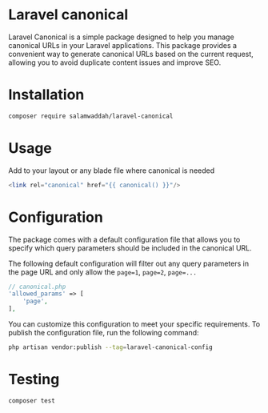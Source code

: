 # Laravel canonical

Laravel Canonical is a simple package designed to help you manage canonical URLs in your Laravel applications. This
package provides a convenient way to generate canonical URLs based on the current request, allowing you to avoid
duplicate content issues and improve SEO.

# Installation

```bash
composer require salamwaddah/laravel-canonical
```

# Usage

Add to your layout or any blade file where canonical is needed

```php
<link rel="canonical" href="{{ canonical() }}"/>
```

# Configuration

The package comes with a default configuration file that allows you to specify which query parameters should be included
in the canonical URL.

The following default configuration will filter out any query parameters in the page URL and only allow
the `page=1`, `page=2`, `page=...`

```php
// canonical.php
'allowed_params' => [
    'page',
],
```

You can customize this configuration to meet your specific requirements. To publish the
configuration file, run the following command:

```bash
php artisan vendor:publish --tag=laravel-canonical-config
```

# Testing

```bash
composer test
```
